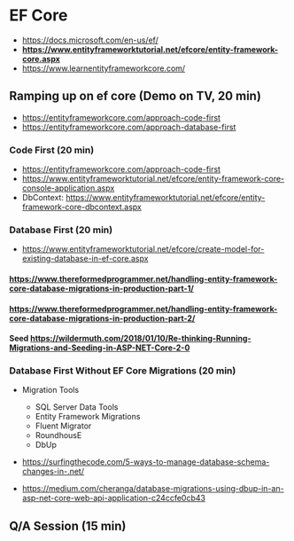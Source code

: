 # EF Core


* https://docs.microsoft.com/en-us/ef/
* **https://www.entityframeworktutorial.net/efcore/entity-framework-core.aspx**
* https://www.learnentityframeworkcore.com/ 

## Ramping up on ef core (Demo on TV, 20 min)

* https://entityframeworkcore.com/approach-code-first
* https://entityframeworkcore.com/approach-database-first

### Code First (20 min)

* https://entityframeworkcore.com/approach-code-first
* https://www.entityframeworktutorial.net/efcore/entity-framework-core-console-application.aspx
* DbContext: https://www.entityframeworktutorial.net/efcore/entity-framework-core-dbcontext.aspx 

### Database First (20 min)

* https://www.entityframeworktutorial.net/efcore/create-model-for-existing-database-in-ef-core.aspx

#### https://www.thereformedprogrammer.net/handling-entity-framework-core-database-migrations-in-production-part-1/
#### https://www.thereformedprogrammer.net/handling-entity-framework-core-database-migrations-in-production-part-2/
#### Seed https://wildermuth.com/2018/01/10/Re-thinking-Running-Migrations-and-Seeding-in-ASP-NET-Core-2-0

### Database First Without EF Core Migrations (20 min)

- Migration Tools
    - SQL Server Data Tools
    - Entity Framework Migrations
    - Fluent Migrator
    - RoundhousE
    - DbUp

- https://surfingthecode.com/5-ways-to-manage-database-schema-changes-in-.net/
- https://medium.com/cheranga/database-migrations-using-dbup-in-an-asp-net-core-web-api-application-c24ccfe0cb43

## Q/A Session (15 min)